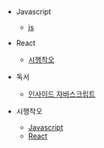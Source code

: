 
- Javascript
    - [js](javascript/javascript.md)

- React
    - [시행착오](react/react.md)
    
- 독서
    - [인사이드 자바스크립트](book/inside_javascript.md)
    
- 시행착오
    - [Javascript](trial_and_error/javascript.md)
    - [React](trial_and_error/react.md)